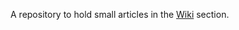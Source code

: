 A repository to hold small articles in the [Wiki](https://github.com/brendanzagaeski/gists/wiki) section.
